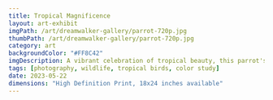 ```yaml
---
title: Tropical Magnificence
layout: art-exhibit
imgPath: /art/dreamwalker-gallery/parrot-720p.jpg
thumbPath: /art/dreamwalker-gallery/parrot-720p.jpg
category: art
backgroundColor: "#FF8C42"
imgDescription: A vibrant celebration of tropical beauty, this parrot's iridescent plumage creates a symphony of color that captures the exotic splendor of the natural world
tags: [photography, wildlife, tropical birds, color study]
date: 2023-05-22
dimensions: "High Definition Print, 18x24 inches available"
---
```

